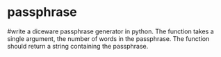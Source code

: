 # passphrase
#write a diceware passphrase generator in python. The function takes a single argument, the number of words in the passphrase. The function should return a string containing the passphrase.


